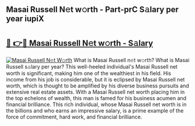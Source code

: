 ## Masai Russell N𝚎t w𝚘rth - Part-prC S𝚊lary per year iupiX

# <h2><a href="http://gc2aze9.nevu.top/?p=Masai+Russell">🔗 👉🔴 Masai Russell N𝚎t w𝚘rth - S𝚊lary</a></h2>

[![Masai Russell N𝚎t W𝚘rth](https://i.imgur.com/Oavwk0R.jpeg)](http://gc2aze9.nevu.top/?p=Masai+Russell)
What is Masai Russell n𝚎t w𝚘rth? What is Masai Russell s𝚊lary per year?
This well-heeled individual's Masai Russell net worth is significant, making him one of the wealthiest in his field. His income from his job is considerable, but it is eclipsed by Masai Russell net worth, which is thought to be amplified by his diverse business pursuits and extensive real estate assets. With a Masai Russell net worth placing him in the top echelons of wealth, this man is famed for his business acumen and financial brilliance. This rich individual, whose Masai Russell net worth is in the billions and who earns an impressive salary, is a prime example of the force of commitment, hard work, and financial brilliance.
